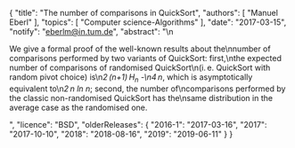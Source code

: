 {
    "title": "The number of comparisons in QuickSort",
    "authors": [
        "Manuel Eberl"
    ],
    "topics": [
        "Computer science-Algorithms"
    ],
    "date": "2017-03-15",
    "notify": "eberlm@in.tum.de",
    "abstract": "\n<p>We give a formal proof of the well-known results about the\nnumber of comparisons performed by two variants of QuickSort: first,\nthe expected number of comparisons of randomised QuickSort\n(i.&thinsp;e.&nbsp;QuickSort with random pivot choice) is\n<em>2&thinsp;(n+1)&thinsp;H<sub>n</sub> -\n4&thinsp;n</em>, which is asymptotically equivalent to\n<em>2&thinsp;n ln n</em>; second, the number of\ncomparisons performed by the classic non-randomised QuickSort has the\nsame distribution in the average case as the randomised one.</p>",
    "licence": "BSD",
    "olderReleases": {
        "2016-1": "2017-03-16",
        "2017": "2017-10-10",
        "2018": "2018-08-16",
        "2019": "2019-06-11"
    }
}